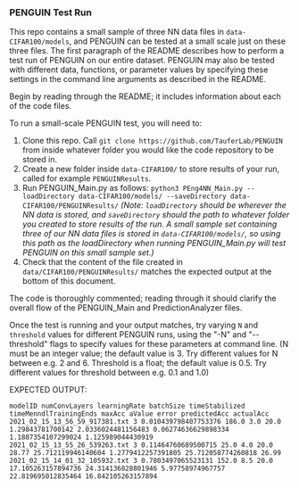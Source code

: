 ### PENGUIN Test Run

This repo contains a small sample of three NN data files in `data-CIFAR100/models`, and PENGUIN can be tested at a small scale just on these three files. The first paragraph of the README describes how to perform a test run of PENGUIN on our entire dataset. PENGUIN may also be tested with different data, functions, or parameter values by specifying these settings in the command line arguments as described in the README.

Begin by reading through the README; it includes information about each of the code files.

To run a small-scale PENGUIN test, you will need to: 
  1. Clone this repo. Call `git clone https://github.com/TauferLab/PENGUIN`  from inside whatever folder you would like the code repository to be stored in.
  2. Create a new folder inside `data-CIFAR100/` to store results of your run, called for example `PENGUINResults`. 
  3. Run PENGUIN_Main.py as follows: `python3 PEng4NN_Main.py --loadDirectory data-CIFAR100/models/ --saveDirectory data-CIFAR100/PENGUINResults/`  *(Note: `loadDirectory` should be wherever the NN data is stored, and `saveDirectory` should the path to whatever folder you created to store results of the run. A small sample set containing three of our NN data files is stored in `data-CIFAR100/models/`, so using this path as the loadDirectory when running PENGUIN_Main.py will test PENGUIN on this small sample set.)*
  4. Check that the content of the file created in `data/CIFAR100/PENGUINResults/` matches the expected output at the bottom of this document.

The code is thoroughly commented; reading through it should clarify the overall flow of the PENGUIN_Main and PredictionAnalyzer files.

Once the test is running and your output matches, try varying `N` and `threshold` values for different PENGUIN runs, using the "-N" and "--threshold" flags to specify values for these parameters at command line. (N must be an integer value; the default value is 3. Try different values for N between e.g. 2 and 6. Threshold is a float; the default value is 0.5. Try different values for threshold between e.g. 0.1 and 1.0)

EXPECTED OUTPUT:

    modelID numConvLayers learningRate batchSize timeStabilized timeMenndlTrainingEnds maxAcc aValue error predictedAcc actualAcc
    2021_02_15_13_56_59_917381.txt 3 0.010439798407753376 186.0 3.0 20.0 1.29843781700142 2.0336024481156483 0.06274636629898334 1.1887354107299024 1.125989044430919
    2021_02_15_13_55_26_539263.txt 3 0.11464760689500715 25.0 4.0 20.0 28.77 25.712119946140604 1.2779412257391805 25.712058774260818 26.99
    2021_02_15_14_01_32_105932.txt 3 0.7803497065523131 152.0 8.5 20.0 17.105263157894736 24.314136828801946 5.97758974967757 22.819695012835464 16.842105263157894
